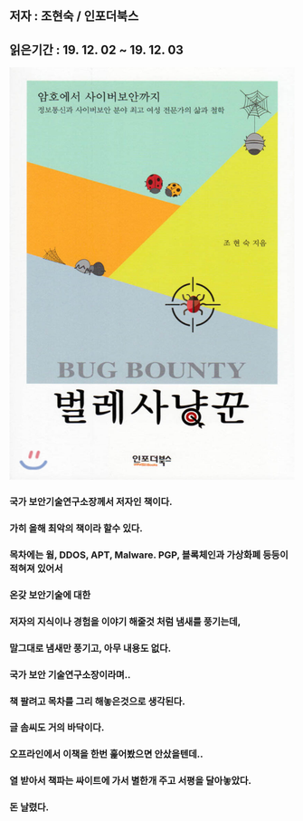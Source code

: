 ## 저자 : 조현숙 / 인포더북스

## 읽은기간 : 19. 12. 02  ~ 19. 12. 03

![Smithsonian Image](../../public/images/books-images/bughunter.jpg)

### 국가 보안기술연구소장께서 저자인 책이다.

### 가히 올해 최악의 책이라 할수 있다.

### 목차에는 웜, DDOS, APT, Malware. PGP, 블록체인과 가상화폐 등등이 적혀져 있어서

### 온갖 보안기술에 대한

### 저자의 지식이나 경험을 이야기 해줄것 처럼 냄새를 풍기는데,

### 말그대로 냄새만 풍기고, 아무 내용도 없다.

### 국가 보안 기술연구소장이라며..

### 책 팔려고 목차를 그리 해놓은것으로 생각된다.

### 글 솜씨도 거의 바닥이다.

### 오프라인에서 이책을 한번 훑어봤으면 안샀을텐데..

### 열 받아서 책파는 싸이트에 가서 별한개 주고 서평을 달아놓았다.

### 돈 날렸다.
